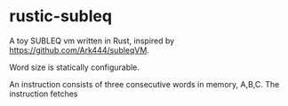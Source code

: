 # rustic-subleq

A toy SUBLEQ vm written in Rust, inspired by https://github.com/Ark444/subleqVM.

Word size is statically configurable.

An instruction consists of three consecutive words in memory, A,B,C. The instruction
fetches 



